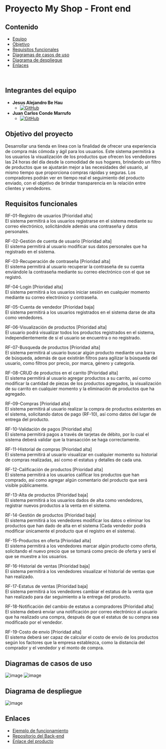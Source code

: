# Proyecto My Shop - Front end
## Contenido
- [Equipo](#integrantes-del-equipo)
- [Objetivo](#objetivo-del-proyecto)
- [Requisitos funcionales](#requisitos-funcionales)
- [Diagramas de casos de uso](#diagramas-de-casos-de-uso)
- [Diagrama de despliegue](#diagrama-de-despliegue)
- [Enlaces](#enlaces)
<br>

## Integrantes del equipo
- **Jesus Alejandro Be Hau**
  - [![GitHub](https://img.shields.io/badge/GitHub-Jesus%20Be-red?style=flat&logo=github)](https://github.com/JABEHAU)
- **Juan Carlos Conde Marrufo**
  - [![GitHub](https://img.shields.io/badge/GitHub-Juan%20Conde-red?style=flat&logo=github)](https://github.com/JuanConde33)

## Objetivo del proyecto
Desarrollar una tienda en línea con la finalidad de ofrecer una experiencia de compra más cómoda y ágil para los usuarios. Este sistema permitirá a los usuarios la visualización de los productos que ofrecen los vendedores las 24 horas del día desde la comodidad de sus hogares, brindando un filtro de productos que se ajustarán mejor a las necesidades del usuario, al mismo tiempo que proporciona compras rápidas y seguras.
Los compradores podrán ver en tiempo real el seguimiento del producto enviado, con el objetivo de brindar transparencia en la relación entre clientes y vendedores.

## Requisitos funcionales

RF-01-Registro de usuarios [Prioridad alta]<br>
El sistema permitirá a los usuarios registrarse en el sistema mediante su correo electrónico, solicitándole además una contraseña y datos personales. 

RF-02-Gestión de cuenta de usuario [Prioridad alta]<br>
 El sistema permitirá al usuario modificar sus datos personales que ha registrado en el sistema. 

RF-03-Recuperación de contraseña [Prioridad alta]<br>
El sistema permitirá al usuario recuperar la contraseña de su cuenta enviándole la contraseña mediante su correo electrónico con el que se registró.

RF-04-Login [Prioridad alta]<br>
El sistema permitirá a los usuarios iniciar sesión en cualquier momento mediante su correo electrónico y contraseña. 

RF-05-Cuenta de vendedor [Prioridad baja]<br>
El sistema permitirá a los usuarios registrados en el sistema darse de alta como vendedores. 

RF-06-Visualización de productos [Prioridad alta]<br>
El usuario podrá visualizar todos los productos registrados en el sistema, independientemente de si el usuario se encuentra o no registrado. 

RF-07-Busqueda de productos [Prioridad alta]<br>
El sistema permitirá al usuario buscar algún producto mediante una barra de búsqueda, además de que existirán filtros para agilizar la búsqueda del usuario, como filtros por precio, por marca, género y categoría. 

RF-08-CRUD de productos en el carrito [Prioridad alta]<br>
El sistema permitirá al usuario agregar productos a su carrito, así como modificar la cantidad de piezas de los productos agregados, la visualización de su carrito en cualquier momento y la eliminación de productos que ha agregado.

RF-09-Compras [Prioridad alta]<br>
El sistema permitirá al usuario realizar la compra de productos existentes en el sistema, solicitando datos de pago (RF-10), así como datos del lugar de entrega del producto. 


RF-10-Validación de pagos [Prioridad alta]<br>
El sistema permitirá pagos a través de tarjetas de débito, por lo cual el sistema deberá validar que la transacción se haga correctamente. 

RF-11-Historial de compras [Prioridad alta]<br>
El sistema permitirá al usuario visualizar en cualquier momento su historial de compras realizadas, así como el estatus y detalles de cada una. 

RF-12-Calificación de productos [Prioridad alta]<br>
El sistema permitirá a los usuarios calificar los productos que han comprado, así como agregar algún comentario del producto que será visible públicamente.

RF-13-Alta de productos [Prioridad baja]<br>
El sistema permitirá a los usuarios dados de alta como vendedores, registrar nuevos productos a la venta en el sistema.

RF-14-Gestión de productos [Prioridad baja]<br>
El sistema permitirá a los vendedores modificar los datos o eliminar los productos que han dado de alta en el sistema (Cada vendedor podrá modificar únicamente el producto que el registro en el sistema). 

RF-15-Productos en oferta [Prioridad alta]<br>
El sistema permitirá a los vendedores marcar algún producto como oferta, solicitando el nuevo precio que se tomará como precio de oferta y será el que se muestre a los usuarios. 

RF-16-Historial de ventas [Prioridad baja]<br>
El sistema permitirá a los vendedores visualizar el historial de ventas que han realizado. 

RF-17-Estatus de ventas [Prioridad baja]<br>
El sistema permitirá a los vendedores cambiar el estatus de la venta que han realizado para dar seguimiento a la entrega del producto. 

RF-18-Notificación del cambio de estatus a compradores [Prioridad alta]<br>
El sistema deberá enviar una notificación por correo electrónico al usuario que ha realizado una compra, después de que el estatus de su compra sea modificado por el vendedor. 

RF-19-Costo de envío [Prioridad alta]<br>
El sistema deberá ser capaz de calcular el costo de envío de los productos según los factores que la empresa establezca, como la distancia del comprador y el vendedor y el monto de compra.
<br>
## Diagramas de casos de uso
![image](https://github.com/JABEHAU/MyShop_Front/assets/170541159/86a9fcf4-3513-40ff-ace0-816208a7abe5)
![image](https://github.com/JABEHAU/MyShop_Front/assets/170541159/1ac60619-17d7-4686-8abc-7522f4946d3d)

## Diagrama de despliegue
![image](https://github.com/JABEHAU/MyShop_Front/assets/170541159/36d0b63d-4d70-47b4-8ee7-84fee6757c80)

## Enlaces
- [Ejemplo de funcionamiento](https://www.youtube.com/watch?v=nGYaYwjjLRQ)
- [Repositorio del Back-end](https://github.com/JABEHAU/MyShop_Back)
- [Enlace del producto](https://myshoponline.azurewebsites.net)


